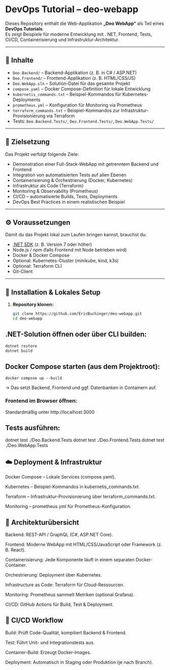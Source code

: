 # DevOps Tutorial – deo-webapp  

Dieses Repository enthält die Web-Applikation **„Deo WebApp“** als Teil eines **DevOps Tutorials**.  
Es zeigt Beispiele für moderne Entwicklung mit . NET, Frontend, Tests, CI/CD, Containerisierung und Infrastruktur-Architektur.

---

## 📂 Inhalte  

- `Deo.Backend/` – Backend-Applikation (z. B. in C# / ASP.NET)  
- `Deo.Frontend/` – Frontend-Applikation (z. B. HTML/CSS/JS)  
- `Deo.WebApp.sln` – Solution-Datei für das gesamte Projekt  
- `compose.yaml` – Docker Compose-Definition für lokale Entwicklung  
- `kubernetis_commands.txt` – Beispiel-Kommandos für Kubernetes-Deployments  
- `prometheus.yml` – Konfiguration für Monitoring via Prometheus  
- `terraform_commands.txt` – Beispiel-Kommandos zur Infrastruktur-Provisionierung via Terraform  
- Tests: `Deo.Backend.Tests/`, `Deo.Frontend.Tests/`, `Deo.WebApp.Tests/`

---

## 🎯 Zielsetzung  

Das Projekt verfolgt folgende Ziele:  

- Demonstration einer Full-Stack-WebApp mit getrenntem Backend und Frontend  
- Integration von automatisierten Tests auf allen Ebenen  
- Containerisierung & Orchestrierung (Docker, Kubernetes)  
- Infrastruktur als Code (Terraform)  
- Monitoring & Observability (Prometheus)  
- CI/CD – automatisierte Builds, Tests, Deployments  
- DevOps Best Practices in einem realistischen Beispiel  

---

## ⚙️ Voraussetzungen  

Damit du das Projekt lokal zum Laufen bringen kannst, brauchst du:  

- [.NET SDK](https://dotnet.microsoft.com/) (z. B. Version 7 oder höher)  
- Node.js / npm (falls Frontend mit Node betrieben wird)  
- Docker & Docker Compose  
- Optional: Kubernetes-Cluster (minikube, kind, k3s)  
- Optional: Terraform CLI  
- Git-Client  

---

## 🚀 Installation & Lokales Setup  

1. **Repository klonen:**  
   ```bash
   git clone https://github.com/EricBuchinger/deo-webapp.git
   cd deo-webapp

## .NET-Solution öffnen oder über CLI builden:
```bash
dotnet restore
dotnet build
```


## Docker Compose starten (aus dem Projektroot):

`docker compose up --build`

→ Das setzt Backend, Frontend und ggf. Datenbanken in Containern auf.

### Frontend im Browser öffnen:

Standardmäßig unter http://localhost:3000

## Tests ausführen:

dotnet test ./Deo.Backend.Tests
dotnet test ./Deo.Frontend.Tests
dotnet test ./Deo.WebApp.Tests

## ☁️ Deployment & Infrastruktur

Docker Compose – Lokale Services (compose.yaml).

Kubernetes – Beispiel-Kommandos in kubernetis_commands.txt.

Terraform – Infrastruktur-Provisionierung über terraform_commands.txt.

Monitoring – prometheus.yml für Prometheus-Konfiguration.

## 🧩 Architekturübersicht

Backend: REST-API / GraphQL (C#, ASP.NET Core).

Frontend: Moderne WebApp mit HTML/CSS/JavaScript oder Framework (z. B. React).

Containerisierung: Jede Komponente läuft in einem separaten Docker-Container.

Orchestrierung: Deployment über Kubernetes.

Infrastructure as Code: Terraform für Cloud-Ressourcen.

Monitoring: Prometheus sammelt Metriken (optional Grafana).

CI/CD: GitHub Actions für Build, Test & Deployment.

## 🔄 CI/CD Workflow

Build: Prüft Code-Qualität, kompiliert Backend & Frontend.

Test: Führt Unit- und Integrationstests aus.

Container-Build: Erzeugt Docker-Images.

Deployment: Automatisch in Staging oder Produktion (je nach Branch).
